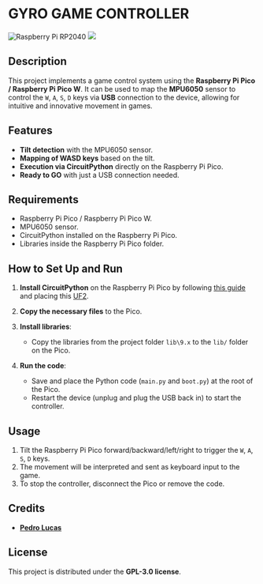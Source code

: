 # GYRO GAME CONTROLLER
![Raspberry Pi RP2040](https://img.shields.io/badge/Raspberry%20Pi%20RP2040-black?logo=raspberrypi&logoColor=raspberrypi) ![](https://img.shields.io/badge/Programming-black?logo=C&logoColor=white)


## Description
This project implements a game control system using the **Raspberry Pi Pico / Raspberry Pi Pico W**. It can be used to map the **MPU6050** sensor to control the `W`, `A`, `S`, `D` keys via **USB** connection to the device, allowing for intuitive and innovative movement in games.

## Features
- **Tilt detection** with the MPU6050 sensor.
- **Mapping of WASD keys** based on the tilt.
- **Execution via CircuitPython** directly on the Raspberry Pi Pico.
- **Ready to GO** with just a USB connection needed.

## Requirements
- Raspberry Pi Pico / Raspberry Pi Pico W.
- MPU6050 sensor.
- CircuitPython installed on the Raspberry Pi Pico.
- Libraries inside the Raspberry Pi Pico folder.

## How to Set Up and Run
1. **Install CircuitPython** on the Raspberry Pi Pico by following [this guide](https://learn.adafruit.com/welcome-to-circuitpython/installing-circuitpython) and placing this [UF2](https://github.com/pedrolucas7i/GyroGameController/raw/refs/heads/main/CircuitPython%209.2.4/adafruit-circuitpython-raspberry_pi_pico-en_US-9.2.4.uf2).

2. **Copy the necessary files** to the Pico.

3. **Install libraries**:
   - Copy the libraries from the project folder `lib\9.x` to the `lib/` folder on the Pico.

4. **Run the code**:
   - Save and place the Python code (`main.py` and `boot.py`) at the root of the Pico.
   - Restart the device (unplug and plug the USB back in) to start the controller.

## Usage
1. Tilt the Raspberry Pi Pico forward/backward/left/right to trigger the `W`, `A`, `S`, `D` keys.
2. The movement will be interpreted and sent as keyboard input to the game.
3. To stop the controller, disconnect the Pico or remove the code.

## Credits
   - [**Pedro Lucas**](https://github.com/pedrolucas7i)

## License
This project is distributed under the **GPL-3.0 license**.
